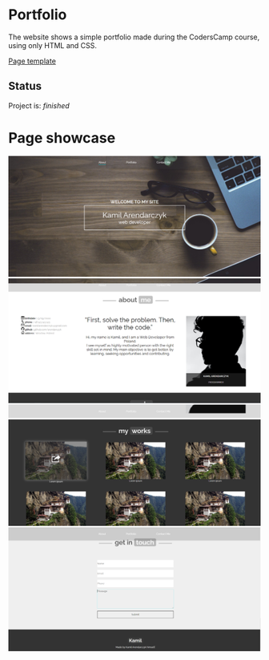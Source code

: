 # Portfolio

The website shows a simple portfolio made during the CodersCamp course, using only HTML and CSS.

[Page template](https://arendarczyk.github.io/CodersCamp2020.Project.HTML-CSS.BusinessCard/)

## Status
Project is: _finished_

# Page showcase

![./.github/images/PageScreen1.png](./.github/images/PageScreen1.png)
![./.github/images/PageScreen2.png](./.github/images/PageScreen2.png)
![./.github/images/PageScreen3.png](./.github/images/PageScreen3.png)
![./.github/images/PageScreen4.png](./.github/images/PageScreen4.png)


